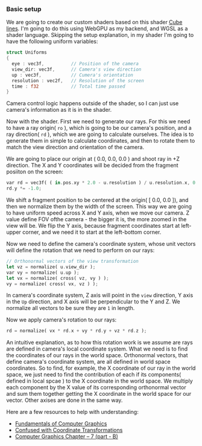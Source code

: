 
### Basic setup
We are going to create our custom shaders based on this shader [Cube lines](https://www.shadertoy.com/view/NslGRN). I'm going to do this using WebGPU as my backend, and WGSL as a shader language. Skipping the setup explanation, in my shader I'm going to have the following uniform variables:

```rust
struct Uniforms
{
  eye : vec3f,          // Position of the camera
  view_dir: vec3f,      // Camera's view direction
  up : vec3f,           // Cumera's orientation
  resolution : vec2f,   // Resolution of the screen
  time : f32            // Total time passed
}
```
Camera control logic happens outside of the shader, so I can just use camera's information as it is in the shader.
 
Now with the shader. First we need to generate our rays. For this we need to have a ray origin( `ro` ), which is going to be our camera's position, and a ray direction( `rd` ), which we are going to calculate ourselves. The idea is to generate them in simple to calculate coordinates, and then to rotate them to match the view direction and orientation of the camera.  

We are going to place our origin at ( 0.0, 0.0, 0.0 ) and shoot ray in +Z direction. The X and Y coordinates will be decided from the fragment posiiton on the screen:

```rust
var rd = vec3f( ( in.pos.xy * 2.0 - u.resolution ) / u.resolution.x, 0.7 );
rd.y *= -1.0;
```

We shift a fragment position to be centered at the  origin( [ 0.0, 0.0 ]), and then we normalize them by the width of the screen. This way we are going to have uniform speed across X and Y axis, when we move our camera. Z value define FOV ofthe camera - the bigger it is, the more zoomed in the view will be. We flip the Y axis, because fragment coordinates start at left-upper corner, and we need it to start at the left-bottom corner.

Now we need to define the camera's coordinate system, whose unit vectors will define the rotation that we need to perform on our rays:

```rust
// Orthonormal vectors of the view transformation
let vz = normalize( u.view_dir );
var vy = normalize( u.up );
let vx = normalize( cross( vz, vy ) );
vy = normalize( cross( vx, vz ) );
```

In camera's coordinate system, Z axis will point in the `view` direction, Y axis in the `Up` direction, and X axis will be perpendicular to the Y and Z. We normalize all vectors to be sure they are `1` in length.   

Now we apply camera's rotation to our rays:

```rust
rd = normalize( vx * rd.x + vy * rd.y + vz * rd.z );
```

An intuitive explanation, as to how this rotation work is we assume are rays are defined in camera's local coordinate system. What we need is to find the coordinates of our rays in the world space. Orthonormal vectors, that define camera's coordinate system, are all defined in world space coordinates. So to find, for example, the X coordinate of our ray in the world space, we just need to find the contribution of each if its components( defined in local spcae ) to the X coordinate in the world space. We multiply each component by the X value of its corresponding orthonormal vector and sum them together getting the X coordinate in the world space for our vector. Other axises are done in the same way.

Here are a few resources to help with understanding:
- [ Fundamentals of Computer Graphics ](https://www.amazon.com/Fundamentals-Computer-Graphics-Steve-Marschner/dp/1482229390)
- [ Confused with Coordinate Transformations ](https://computergraphics.stackexchange.com/questions/12594/confused-with-coordinate-transformations) 
- [  Computer Graphics
Chapter – 7 (part - B) ](https://imruljubair.github.io/teaching/material/CSE4203/Chapter%20-%207%20(part%20-%20B).pdf)





